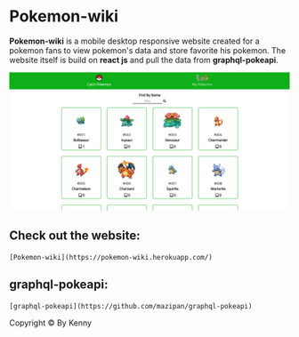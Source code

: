 # Pokemon-wiki
**Pokemon-wiki** is a mobile desktop responsive website created for a pokemon fans to view pokemon's data and store favorite his pokemon. The website itself is build on **react js** and pull the data from **graphql-pokeapi**.

![Home](web_img.png)

##  Check out the website: 
	[Pokemon-wiki](https://pokemon-wiki.herokuapp.com/)
	
	
## graphql-pokeapi:
	[graphql-pokeapi](https://github.com/mazipan/graphql-pokeapi)

Copyright © By Kenny
